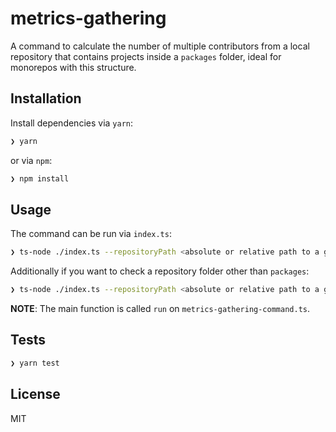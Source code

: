 # metrics-gathering

A command to calculate the number of multiple contributors from a local repository that contains projects inside a `packages` folder, ideal for monorepos with this structure. 

## Installation

Install dependencies via `yarn`:

```sh
❯ yarn
```

or via `npm`:

```sh
❯ npm install
```

## Usage

The command can be run via `index.ts`:

```sh
❯ ts-node ./index.ts --repositoryPath <absolute or relative path to a git repository>
```

Additionally if you want to check a repository folder other than `packages`:

```sh
❯ ts-node ./index.ts --repositoryPath <absolute or relative path to a git repository> --targetDirectory <packages is the default>
```

__NOTE__: The main function is called `run` on `metrics-gathering-command.ts`.

## Tests

```sh
❯ yarn test
```

## License

MIT